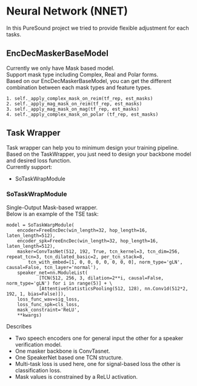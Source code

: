 # Neural Network (NNET)

In this PureSound project we tried to provide flexible adjustment for each tasks.


## EncDecMaskerBaseModel
Currently we only have Mask based model.  
Support mask type including Complex, Real and Polar forms.  
Based on our EncDecMaskerBaseModel, you can get the different combination between each mask types and feature types.

    1. self._apply_complex_mask_on_reim(tf_rep, est_masks)
    2. self._apply_mag_mask_on_reim(tf_rep, est_masks)
    3. self._apply_mag_mask_on_mag(tf_rep, est_masks)
    4. self._apply_complex_mask_on_polar (tf_rep, est_masks)


## Task Wrapper
Task wrapper can help you to minimum design your training pipeline.  
Based on the TaskWrapper, you just need to design your backbone model and desired loss function.  
Currently support:
- SoTaskWrapModule

### SoTaskWrapModule
Single-Output Mask-based wrapper.  
Below is an example of the TSE task:

    model = SoTaskWarpModule(
        encoder=FreeEncDec(win_length=32, hop_length=16, laten_length=512),
        encoder_spk=FreeEncDec(win_length=32, hop_length=16, laten_length=512),
        masker=ConvTasNet(512, 192, True, tcn_kernel=3, tcn_dim=256, repeat_tcn=3, tcn_dilated_basic=2, per_tcn_stack=8,
            tcn_with_embed=[1, 0, 0, 0, 0, 0, 0, 0], norm_type='gLN', causal=False, tcn_layer='normal'),
        speaker_net=nn.ModuleList(
                [TCN(512, 256, 3, dilation=2**i, causal=False, norm_type='gLN') for i in range(5)] + \
                [AttentiveStatisticsPooling(512, 128), nn.Conv1d(512*2, 192, 1, bias=False)]),
        loss_func_wav=sig_loss,
        loss_func_spk=cls_loss,
        mask_constraint='ReLU',
        **kwargs)

Describes
- Two speech encoders one for general input the other for a speaker verification model.
- One masker backbone is ConvTasnet.
- One SpeakerNet based one TCN structure.
- Multi-task loss is used here, one for signal-based loss the other is classification loss.
- Mask values is constrained by a ReLU activation.
